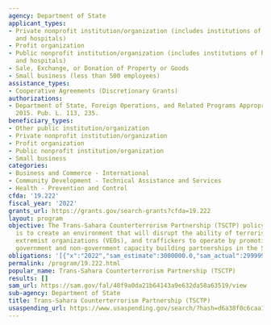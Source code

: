 ```yaml
---
agency: Department of State
applicant_types:
- Private nonprofit institution/organization (includes institutions of higher education
  and hospitals)
- Profit organization
- Public nonprofit institution/organization (includes institutions of higher education
  and hospitals)
- Sale, Exchange, or Donation of Property or Goods
- Small business (less than 500 employees)
assistance_types:
- Cooperative Agreements (Discretionary Grants)
authorizations:
- Department of State, Foreign Operations, and Related Programs Appropriations Act,
  2015. Pub. L. 113, 235.
beneficiary_types:
- Other public institution/organization
- Private nonprofit institution/organization
- Profit organization
- Public nonprofit institution/organization
- Small business
categories:
- Business and Commerce - International
- Community Development - Technical Assistance and Services
- Health - Prevention and Control
cfda: '19.222'
fiscal_year: '2022'
grants_url: https://grants.gov/search-grants?cfda=19.222
layout: program
objective: The Trans-Sahara Counterterrorism Partnership (TSCTP) policy objective
  is to create an environment that will disrupt the ability of terrorists, violent
  extremist organizations (VEOs), and traffickers to operate by promoting regional
  government and non-government capacity building partnerships in the Sahel and Maghreb
obligations: '[{"x":"2022","sam_estimate":3000000.0,"sam_actual":2999999.0,"usa_spending_actual":4700.0},{"x":"2023","sam_estimate":2999999.0,"sam_actual":0.0,"usa_spending_actual":0.0},{"x":"2024","sam_estimate":0.0,"sam_actual":0.0,"usa_spending_actual":385935.59}]'
permalink: /program/19.222.html
popular_name: Trans-Sahara Counterterrorism Partnership (TSCTP)
results: []
sam_url: https://sam.gov/fal/48f9a0da21b64143a9e632da58a63519/view
sub-agency: Department of State
title: Trans-Sahara Counterterrorism Partnership (TSCTP)
usaspending_url: https://www.usaspending.gov/search/?hash=d6a38f0c6caa17c9a89b5a658be01e72
---
```


